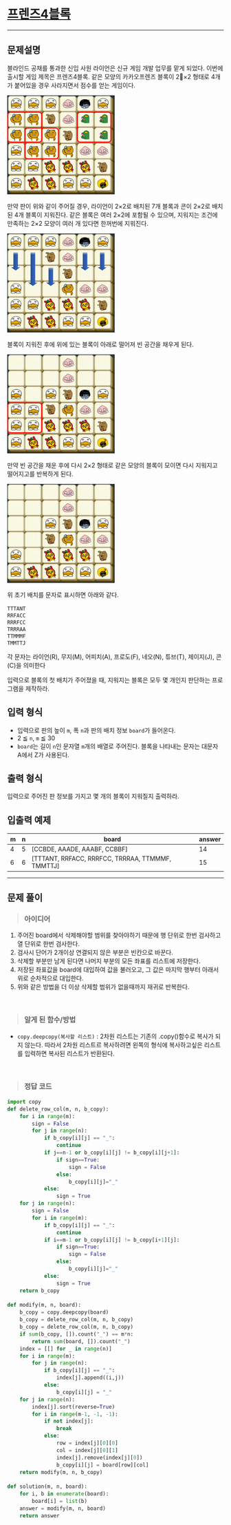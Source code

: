 
<h1><strong ><a href="https://programmers.co.kr/learn/courses/30/lessons/17679">프렌즈4블록</a></strong></h1>
<hr>

## 문제설명
블라인드 공채를 통과한 신입 사원 라이언은 신규 게임 개발 업무를 맡게 되었다. 이번에 출시할 게임 제목은 프렌즈4블록.
같은 모양의 카카오프렌즈 블록이 2×2 형태로 4개가 붙어있을 경우 사라지면서 점수를 얻는 게임이다.

<img src="../Reference_img/pang1.png" width='250' height='230'>

만약 판이 위와 같이 주어질 경우, 라이언이 2×2로 배치된 7개 블록과 콘이 2×2로 배치된 4개 블록이 지워진다. 같은 블록은 여러 2×2에 포함될 수 있으며, 지워지는 조건에 만족하는 2×2 모양이 여러 개 있다면 한꺼번에 지워진다.

<img src="../Reference_img/pang2.png" width='250' height='230'>

블록이 지워진 후에 위에 있는 블록이 아래로 떨어져 빈 공간을 채우게 된다.

<img src="../Reference_img/pang3.png" width='250' height='230'>

만약 빈 공간을 채운 후에 다시 2×2 형태로 같은 모양의 블록이 모이면 다시 지워지고 떨어지고를 반복하게 된다.

<img src="../Reference_img/pang4.png" width='250' height='230'>

위 초기 배치를 문자로 표시하면 아래와 같다.

```
TTTANT
RRFACC
RRRFCC
TRRRAA
TTMMMF
TMMTTJ
```
각 문자는 라이언(R), 무지(M), 어피치(A), 프로도(F), 네오(N), 튜브(T), 제이지(J), 콘(C)을 의미한다

입력으로 블록의 첫 배치가 주어졌을 때, 지워지는 블록은 모두 몇 개인지 판단하는 프로그램을 제작하라.

## 입력 형식
- 입력으로 판의 높이 `m`, 폭 `n`과 판의 배치 정보 `board`가 들어온다.
- 2 ≦ `n`, `m` ≦ 30
- `board`는 길이 `n`인 문자열 `m`개의 배열로 주어진다. 블록을 나타내는 문자는 대문자 A에서 Z가 사용된다.

## 출력 형식
입력으로 주어진 판 정보를 가지고 몇 개의 블록이 지워질지 출력하라.

## 입출력 예제

|m|	n	|board	|answer|
|---|---|---|---|
|4|	5	|[CCBDE, AAADE, AAABF, CCBBF]	|14|
|6|	6	|[TTTANT, RRFACC, RRRFCC, TRRRAA, TTMMMF, TMMTTJ]|	15|

<hr>

## 문제 풀이

> ### 아이디어
1. 주어진 board에서 삭제해야할 범위를 찾아야하기 때문에 행 단위로 한번 검사하고 열 단위로 한번 검사한다.
2. 검사시 단어가 2개이상 연결되지 않은 부분은 빈칸으로 바꾼다. 
3. 삭제할 부분만 남게 된다면 나머지 부분의 모든 좌표를 리스트에 저장한다.
4. 저장된 좌표값을 board에 대입하여 값을 불러오고, 그 값은 마지막 행부터 아래서 위로 순차적으로 대입한다.
5. 위와 같은 방법을 더 이상 삭제할 범위가 없을때까지 재귀로 반복한다.

<br>

> ### 알게 된 함수/방법
- `copy.deepcopy(복사할 리스트)` : 2차원 리스트는 기존의 .copy()함수로 복사가 되지 않는다. 따라서 2차원 리스트르 복사하려면 왼쪽의 형식에 복사하고싶은 리스트를 입력하면 복사된 리스트가 반환된다.

<br>

> ### 정답 코드
```python
import copy
def delete_row_col(m, n, b_copy):
    for i in range(m):
        sign = False
        for j in range(n):
            if b_copy[i][j] == "_":
                continue
            if j==n-1 or b_copy[i][j] != b_copy[i][j+1]:
                if sign==True:
                    sign = False
                else:
                    b_copy[i][j]="_"                
            else:
                sign = True
    for j in range(n):
        sign = False
        for i in range(m):
            if b_copy[i][j] == "_":
                continue
            if i==m-1 or b_copy[i][j] != b_copy[i+1][j]:
                if sign==True:
                    sign = False
                else:
                    b_copy[i][j]="_"                
            else:
                sign = True
    return b_copy

def modify(m, n, board):
    b_copy = copy.deepcopy(board)  
    b_copy = delete_row_col(m, n, b_copy)
    b_copy = delete_row_col(m, n, b_copy)
    if sum(b_copy, []).count("_") == m*n:
        return sum(board, []).count("_")
    index = [[] for _ in range(n)]
    for i in range(m):
        for j in range(n):
            if b_copy[i][j] == "_":
                index[j].append((i,j))
            else:
                b_copy[i][j] = "_"
    for j in range(n):
        index[j].sort(reverse=True)
        for i in range(m-1, -1, -1):
            if not index[j]:
                break
            else:
                row = index[j][0][0]
                col = index[j][0][1]
                index[j].remove(index[j][0])
                b_copy[i][j] = board[row][col]
    return modify(m, n, b_copy)
    
def solution(m, n, board):
    for i, b in enumerate(board):
        board[i] = list(b)
    answer = modify(m, n, board)
    return answer
```
